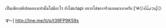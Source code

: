 
เป็นเพียงสคิปทดลองเท่านั้นไม่มีอะไร ยังไม่แก้api
อยากได้ของจริงแอดมาเอาครับ
[༄۞ꪶꪶꪣꪫꪊุ۞࿐]
http://line.me/ti/p/t39FP9K59s

